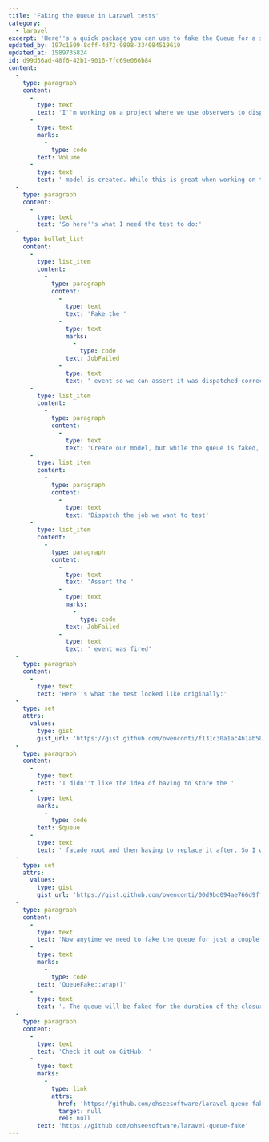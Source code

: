 ```yaml
---
title: 'Faking the Queue in Laravel tests'
category:
  - laravel
excerpt: 'Here''s a quick package you can use to fake the Queue for a specific set of lines in a Laravel test.'
updated_by: 197c1509-8dff-4d72-9898-334084519619
updated_at: 1589735824
id: d99d56ad-48f6-42b1-9016-7fc69e066b84
content:
  -
    type: paragraph
    content:
      -
        type: text
        text: 'I''m working on a project where we use observers to dispatch a chain of jobs whenever a '
      -
        type: text
        marks:
          -
            type: code
        text: Volume
      -
        type: text
        text: ' model is created. While this is great when working on the code base, it can make it a bit difficult to write tests. For example, I want to test one of the jobs in the chain that is dispatched. Specifically, I want to make sure that the job fails when it should, and with the correct message.'
  -
    type: paragraph
    content:
      -
        type: text
        text: 'So here''s what I need the test to do:'
  -
    type: bullet_list
    content:
      -
        type: list_item
        content:
          -
            type: paragraph
            content:
              -
                type: text
                text: 'Fake the '
              -
                type: text
                marks:
                  -
                    type: code
                text: JobFailed
              -
                type: text
                text: ' event so we can assert it was dispatched correctly'
      -
        type: list_item
        content:
          -
            type: paragraph
            content:
              -
                type: text
                text: 'Create our model, but while the queue is faked, so the chain of jobs dispatched by the observer will not run'
      -
        type: list_item
        content:
          -
            type: paragraph
            content:
              -
                type: text
                text: 'Dispatch the job we want to test'
      -
        type: list_item
        content:
          -
            type: paragraph
            content:
              -
                type: text
                text: 'Assert the '
              -
                type: text
                marks:
                  -
                    type: code
                text: JobFailed
              -
                type: text
                text: ' event was fired'
  -
    type: paragraph
    content:
      -
        type: text
        text: 'Here''s what the test looked like originally:'
  -
    type: set
    attrs:
      values:
        type: gist
        gist_url: 'https://gist.github.com/owenconti/f131c30a1ac4b1ab5810a3a5b8615075.js'
  -
    type: paragraph
    content:
      -
        type: text
        text: 'I didn''t like the idea of having to store the '
      -
        type: text
        marks:
          -
            type: code
        text: $queue
      -
        type: text
        text: ' facade root and then having to replace it after. So I wrapped that up into a package:'
  -
    type: set
    attrs:
      values:
        type: gist
        gist_url: 'https://gist.github.com/owenconti/00d9bd094ae766d9ffa8ea1532d8e874.js'
  -
    type: paragraph
    content:
      -
        type: text
        text: 'Now anytime we need to fake the queue for just a couple of lines, I can use '
      -
        type: text
        marks:
          -
            type: code
        text: 'QueueFake::wrap()'
      -
        type: text
        text: '. The queue will be faked for the duration of the closure.'
  -
    type: paragraph
    content:
      -
        type: text
        text: 'Check it out on GitHub: '
      -
        type: text
        marks:
          -
            type: link
            attrs:
              href: 'https://github.com/ohseesoftware/laravel-queue-fake'
              target: null
              rel: null
        text: 'https://github.com/ohseesoftware/laravel-queue-fake'
---
```

